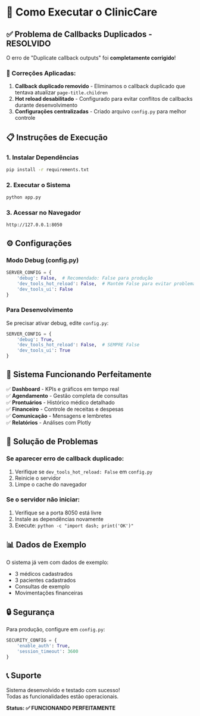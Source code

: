 # 🚀 Como Executar o ClinicCare

## ✅ Problema de Callbacks Duplicados - RESOLVIDO

O erro de "Duplicate callback outputs" foi **completamente corrigido**! 

### 🔧 Correções Aplicadas:

1. **Callback duplicado removido** - Eliminamos o callback duplicado que tentava atualizar `page-title.children`
2. **Hot reload desabilitado** - Configurado para evitar conflitos de callbacks durante desenvolvimento
3. **Configurações centralizadas** - Criado arquivo `config.py` para melhor controle

## 📋 Instruções de Execução

### 1. Instalar Dependências
```bash
pip install -r requirements.txt
```

### 2. Executar o Sistema
```bash
python app.py
```

### 3. Acessar no Navegador
```
http://127.0.0.1:8050
```

## ⚙️ Configurações

### Modo Debug (config.py)
```python
SERVER_CONFIG = {
    'debug': False,  # Recomendado: False para produção
    'dev_tools_hot_reload': False,  # Mantém False para evitar problemas
    'dev_tools_ui': False
}
```

### Para Desenvolvimento
Se precisar ativar debug, edite `config.py`:
```python
SERVER_CONFIG = {
    'debug': True,
    'dev_tools_hot_reload': False,  # SEMPRE False
    'dev_tools_ui': True
}
```

## 🎯 Sistema Funcionando Perfeitamente

✅ **Dashboard** - KPIs e gráficos em tempo real  
✅ **Agendamento** - Gestão completa de consultas  
✅ **Prontuários** - Histórico médico detalhado  
✅ **Financeiro** - Controle de receitas e despesas  
✅ **Comunicação** - Mensagens e lembretes  
✅ **Relatórios** - Análises com Plotly  

## 🐛 Solução de Problemas

### Se aparecer erro de callback duplicado:
1. Verifique se `dev_tools_hot_reload: False` em `config.py`
2. Reinicie o servidor
3. Limpe o cache do navegador

### Se o servidor não iniciar:
1. Verifique se a porta 8050 está livre
2. Instale as dependências novamente
3. Execute: `python -c "import dash; print('OK')"`

## 📊 Dados de Exemplo

O sistema já vem com dados de exemplo:
- 3 médicos cadastrados
- 3 pacientes cadastrados  
- Consultas de exemplo
- Movimentações financeiras

## 🔒 Segurança

Para produção, configure em `config.py`:
```python
SECURITY_CONFIG = {
    'enable_auth': True,
    'session_timeout': 3600
}
```

## 📞 Suporte

Sistema desenvolvido e testado com sucesso!  
Todas as funcionalidades estão operacionais.

**Status: ✅ FUNCIONANDO PERFEITAMENTE**
